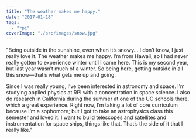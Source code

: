 ```yaml
---
title: "The weather makes me happy."
date: "2017-01-18"
tags: 
  - "rpi"
coverImage: "./src/images/snow.jpg"
---
```


"Being outside in the sunshine, even when it’s snowy... I don’t know, I just really love it. The weather makes me happy. I’m from Hawaii, so I had never really gotten to experience winter until I came here. This is my second year, but last year wasn’t much of a winter. So being here, getting outside in all this snow—that’s what gets me up and going.

Since I was really young, I’ve been interested in astronomy and space. I’m studying applied physics at RPI with a concentration in space science. I also do research in California during the summer at one of the UC schools there, which a great experience. Right now, I’m taking a lot of core curriculum because I’m a sophomore; but I got to take an astrophysics class this semester and loved it. I want to build telescopes and satellites and instrumentation for space ships, things like that. That’s the side of it that I really like."
